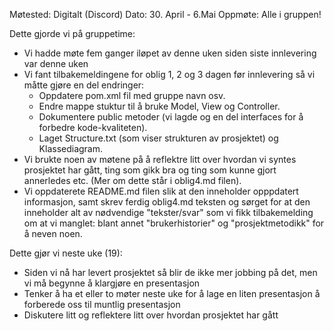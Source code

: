 Møtested: Digitalt (Discord)
Dato: 30. April - 6.Mai
Oppmøte: Alle i gruppen!

Dette gjorde vi på gruppetime:
- Vi hadde møte fem ganger iløpet av denne uken siden siste innlevering var denne uken
- Vi fant tilbakemeldingene for oblig 1, 2 og 3 dagen før innlevering så vi måtte gjøre en del endringer:
    - Oppdatere pom.xml fil med gruppe navn osv.
    - Endre mappe stuktur til å bruke Model, View og Controller.
    - Dokumentere public metoder (vi lagde og en del interfaces for å forbedre kode-kvaliteten).
    - Laget Structure.txt (som viser strukturen av prosjektet) og Klassediagram.
- Vi brukte noen av møtene på å reflektre litt over hvordan vi syntes prosjektet har gått, ting som gikk bra og ting som kunne gjort annerledes etc. (Mer om dette står i oblig4.md filen).
- Vi oppdaterete README.md filen slik at den inneholder opppdatert informasjon, samt skrev ferdig oblig4.md teksten og sørget for at den inneholder alt av nødvendige "tekster/svar" som vi fikk tilbakemelding om at vi manglet: blant annet "brukerhistorier" og "prosjektmetodikk" for å neven noen.

Dette gjør vi neste uke (19):
- Siden vi nå har levert prosjektet så blir de ikke mer jobbing på det, men vi må begynne å klargjøre en presentasjon
- Tenker å ha et eller to møter neste uke for å lage en liten presentasjon å forberede oss til muntlig presentasjon
- Diskutere litt og reflektere litt over hvordan prosjektet har gått
